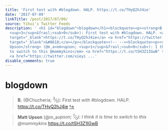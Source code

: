 ```yaml
---
title: 'First test with #blogdown. HALP. https://t.co/THyQ2hJ4ie'
date: '2017-07-09'
linkTitle: /post/2017/07/09/
source: Yihui's Twitter Feeds
description: ' <h1 id="blogdown">blogdown</h1><blockquote><p><strong>B.</strong> (@Chucheria;
  <sup>3</sup>&frasl;<sub>0</sub>): First test with #blogdown. HALP. <a href="https://t.co/THyQ2hJ4ie"
  target="_blank">https://t.co/THyQ2hJ4ie</a> <a href="https://twitter.com/xieyihui/status/884014805060919297"
  target="_blank">&#8618;</a></p></blockquote><!-- --><blockquote><p><strong>Matt
  Upson</strong> (@m_a<em>upson; <sup>1</sup>&frasl;<sub>0</sub>): I think it is time
  to switch to this @mammykins</em> <a href="https://t.co/tSH3Z1IGwB" target="_blank">https://t.co/tSH3Z1IGwB</a>
  <a href="https://twitter.com/xieyi ...'
disable_comments: true
---
```

 <h1 id="blogdown">blogdown</h1><blockquote><p><strong>B.</strong> (@Chucheria; <sup>3</sup>&frasl;<sub>0</sub>): First test with #blogdown. HALP. <a href="https://t.co/THyQ2hJ4ie" target="_blank">https://t.co/THyQ2hJ4ie</a> <a href="https://twitter.com/xieyihui/status/884014805060919297" target="_blank">&#8618;</a></p></blockquote><!-- --><blockquote><p><strong>Matt Upson</strong> (@m_a<em>upson; <sup>1</sup>&frasl;<sub>0</sub>): I think it is time to switch to this @mammykins</em> <a href="https://t.co/tSH3Z1IGwB" target="_blank">https://t.co/tSH3Z1IGwB</a> <a href="https://twitter.com/xieyi ...